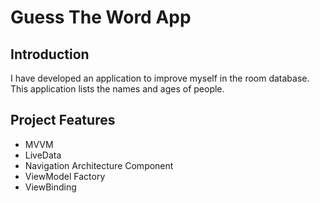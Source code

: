 
Guess The Word App
==================================

Introduction
------------

I have developed an application to improve myself in the room database. This application lists the names and ages of people.

Project Features
--------------

- MVVM
- LiveData
- Navigation Architecture Component
- ViewModel Factory
- ViewBinding
